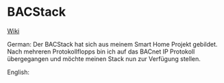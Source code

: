 # BACStack
[Wiki](https://github.com/HomeAutomationComponents/BACStack/wiki/General)

German:
Der BACStack hat sich aus meinem Smart Home Projekt gebildet.
Nach mehreren Protokollflopps bin ich auf das BACnet IP Protokoll übergegangen
und möchte meinen Stack nun zur Verfügung stellen.


English:
